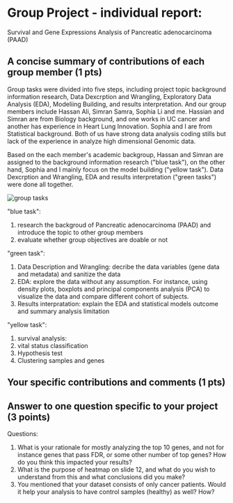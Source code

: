 # Group Project - individual report: 

Survival and Gene Expressions Analysis of Pancreatic adenocarcinoma (PAAD)

## A concise summary of contributions of each group member (1 pts)

Group tasks were divided into five steps, including project topic background information research, Data Dexcrption and Wrangling, Exploratory Data Analysis (EDA), Modeliing Building, and results interpretation. And our group members include Hassan Ali, Simran Samra, Sophia Li and me. Hassian and Simran are from Biology background, and one works in UC cancer and another has experience in Heart Lung Innovation. Sophia and I are from Statistical background. Both of us have strong data analysis coding stills but lack of the experience in analyze high dimensional Genomic data. 

Based on the each member's academic backgroup, Hassan and Simran are assigned to the background information research ("blue task"), on the other hand, Sophia and I mainly focus on the model building ("yellow task"). Data Dexcrption and Wrangling, EDA and results interpretation ("green tasks") were done all together. 

![group tasks](https://github.com/STAT540-UBC/zz_Xia-Lily_STAT540_2020/blob/master/project/plot/group%20tasks.png)

"blue task": 

1. research the backgroud of Pancreatic adenocarcinoma (PAAD) and introduce the topic to other group members
2. evaluate whether group objectives are doable or not

"green task":

1. Data Description and Wrangling: decribe the data variables (gene data and metadata) and sanitize the data
2. EDA: explore the data without any assumption. For instance, using density plots, boxplots and principal components analysis (PCA) to visualize the data and compare different cohort of subjects. 
3. Results interpratation: explain the EDA and statistical models outcome and summary analysis limitation

"yellow task":

1. survival analysis: 
2. vital status classification
3. Hypothesis test
4. Clustering samples and genes

## Your specific contributions and comments (1 pts)


## Answer to one question specific to your project (3 points)

Questions:
1.	What is your rationale for mostly analyzing the top 10 genes, and not for instance genes that pass FDR, or some other number of top genes? How do you think this impacted your results?
2.	What is the purpose of heatmap on slide 12, and what do you wish to understand from this and what conclusions did you make?
3.	You mentioned that your dataset consists of only cancer patients. Would it help your analysis to have control samples (healthy) as well? How?
